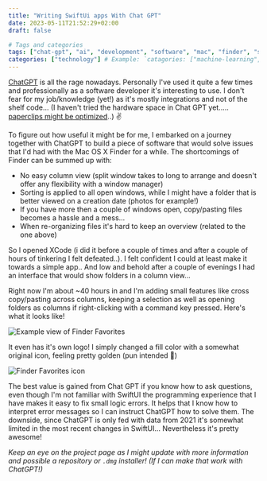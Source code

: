 ```yaml
---
title: "Writing SwiftUi apps With Chat GPT"
date: 2023-05-11T21:52:29+02:00
draft: false

# Tags and categories
tags: ["chat-gpt", "ai", "development", "software", "mac", "finder", "swiftui"] # Example: `tags: ["machine-learning", "deep-learning"]`
categories: ["technology"] # Example: `catagories: ["machine-learning", "deep-learning"]`
---
```


[ChatGPT](https://chat.openai.com/) is all the rage nowadays. Personally I've used it quite a few times and professionally as a software developer it's interesting to use. I don't fear for my job/knowledge (yet!) as it's mostly integrations and not of the shelf code... (I haven't tried the hardware space in Chat GPT yet..... [paperclips might be optimized](https://www.decisionproblem.com/paperclips/index2.html)..) ✌️

To figure out how useful it might be for me, I embarked on a journey together with ChatGPT to build a piece of software that would solve issues that I'd had with the Mac OS X Finder for a while. The shortcomings of Finder can be summed up with:

- No easy column view (split window takes to long to arrange and doesn't offer any flexibility with a window manager)
- Sorting is applied to all open windows, while I might have a folder that is better viewed on a creation date (photos for example!)
- If you have more then a couple of windows open, copy/pasting files becomes a hassle and a mess... 
- When re-organizing files it's hard to keep an overview (related to the one above)

So I opened XCode (i did it before a couple of times and after a couple of hours of tinkering I felt defeated..). I felt confident I could at least make it towards a simple app.. And low and behold after a couple of evenings I had an interface that would show folders in a column view...

Right now I'm about ~40 hours in and I'm adding small features like cross copy/pasting across columns, keeping a selection as well as opening folders as columns if right-clicking with a command key pressed. Here's what it looks like! 

![Example view of Finder Favorites](https://files.jplattel.nl/2023/05/fE8HF3.png)

It even has it's own logo! I simply changed a fill color with a somewhat original icon, feeling pretty golden (pun intended 😬)

![Finder Favorites icon](https://files.jplattel.nl/2023/05/W5RHEz.png)

The best value is gained from Chat GPT if you know how to ask questions, even though I'm not familiar with SwiftUI the programming experience that I have makes it easy to fix small logic errors. It helps that I know how to interpret error messages so I can instruct ChatGPT how to solve them. The downside, since ChatGPT is only fed with data from 2021 it's somewhat limited in the most recent changes in SwiftUI... Nevertheless it's pretty awesome!

_Keep an eye on the project page as I might update with more information and possible a repository or `.dmg` installer! (If I can make that work with ChatGPT!)_